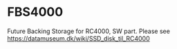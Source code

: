 # FBS4000
Future Backing Storage for RC4000, SW part.
Please see https://datamuseum.dk/wiki/SSD_disk_til_RC4000
